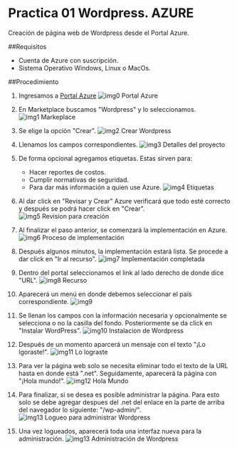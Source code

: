 # Practica 01 Wordpress. AZURE

Creación de página web de Wordpress desde el Portal Azure.

##Requisitos
- Cuenta de Azure con suscripción.
- Sistema Operativo Windows, Linux o MacOs.

##Procedimiento
1. Ingresamos a [Portal Azure](https://portal.azure.com)
![img0 Portal Azure](imagenes\0.png)

2. En Marketplace buscamos "Wordpress" y lo seleccionamos.
![img1 Markeplace](imagenes\2.png)

3. Se elige la opción "Crear".
![img2 Crear Wordpress](imagenes\3.png)

4. Llenamos los campos correspondientes.
![img3 Detalles del proyecto](imagenes\4.png)

5. De forma opcional agregamos etiquetas. Estas sirven para: 
    - Hacer reportes de costos.
    - Cumplir normativas de seguridad. 
    - Para dar más información a quien use Azure.
![img4 Etiquetas](imagenes\5.png)

6. Al dar click en "Revisar y Crear" Azure verificará que todo esté correcto y después se podrá hacer click en "Crear".
![img5 Revision para creación](imagenes\6.png)

7. Al finalizar el paso anterior, se comenzará la implementación en Azure.
![img6 Proceso de implementación](imagenes\7.png)

8. Después algunos minutos, la implementación estará lista. Se procede a dar click en "Ir al recurso".
![img7 Implementación completada](imagenes\8.png)

9. Dentro del portal seleccionamos el link al lado derecho de donde dice "URL".
![img8 Recurso](imagenes\9-1.png)

10. Aparecerá un menú en donde debemos seleccionar el país correspondiente.
![img9](imagenes\10.png)

11. Se llenan los campos con la información necesaria y opcionalmente se selecciona o no la casilla del fondo. Posteriormente se da click en "Instalar WordPress".
![img10 Instalacion de Wordpress](imagenes\11.png)

12. Después de un momento aparcerá un mensaje con el texto "¡Lo lgoraste!".
![img11 Lo lograste](imagenes\12.png)

13. Para ver la página web solo se necesita eliminar todo el texto de la URL hasta en donde está ".net". Seguidamente, aparecerá la página con "¡Hola mundo!".
![img12 Hola Mundo](imagenes\13.png)

14. Para finalizar, si se desea es posible administrar la página. Para esto solo se debe agregar despues del .net del enlace en la parte de arriba del navegador lo siguiente: "/wp-admin/".
![img13 Logueo para administrar Wordpress](imagenes/15.png)

15. Una vez logueados, aparecerá toda una interfaz nueva para la administración.
![img13 Administración de Wordpress](imagenes/16.png)